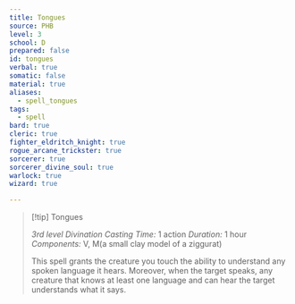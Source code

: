 ```yaml
---
title: Tongues
source: PHB
level: 3
school: D
prepared: false
id: tongues
verbal: true
somatic: false
material: true
aliases:
  - spell_tongues
tags:
  - spell
bard: true
cleric: true
fighter_eldritch_knight: true
rogue_arcane_trickster: true
sorcerer: true
sorcerer_divine_soul: true
warlock: true
wizard: true

---
```

>[!tip] Tongues
>
> *3rd level Divination*
> *Casting Time:* 1 action
> *Duration:* 1 hour
> *Components:* V, M(a small clay model of a ziggurat)
>
>This spell grants the creature you touch the ability to understand any spoken language it hears. Moreover, when the target speaks, any creature that knows at least one language and can hear the target understands what it says.
>

